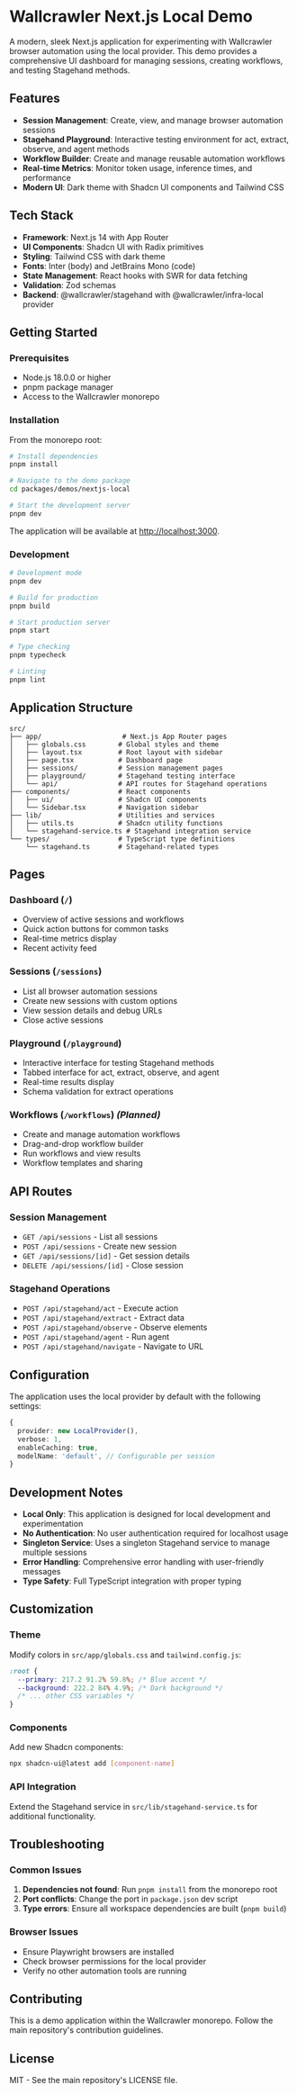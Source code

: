 # Wallcrawler Next.js Local Demo

A modern, sleek Next.js application for experimenting with Wallcrawler browser automation using the local provider. This demo provides a comprehensive UI dashboard for managing sessions, creating workflows, and testing Stagehand methods.

## Features

- **Session Management**: Create, view, and manage browser automation sessions
- **Stagehand Playground**: Interactive testing environment for act, extract, observe, and agent methods
- **Workflow Builder**: Create and manage reusable automation workflows
- **Real-time Metrics**: Monitor token usage, inference times, and performance
- **Modern UI**: Dark theme with Shadcn UI components and Tailwind CSS

## Tech Stack

- **Framework**: Next.js 14 with App Router
- **UI Components**: Shadcn UI with Radix primitives
- **Styling**: Tailwind CSS with dark theme
- **Fonts**: Inter (body) and JetBrains Mono (code)
- **State Management**: React hooks with SWR for data fetching
- **Validation**: Zod schemas
- **Backend**: @wallcrawler/stagehand with @wallcrawler/infra-local provider

## Getting Started

### Prerequisites

- Node.js 18.0.0 or higher
- pnpm package manager
- Access to the Wallcrawler monorepo

### Installation

From the monorepo root:

```bash
# Install dependencies
pnpm install

# Navigate to the demo package
cd packages/demos/nextjs-local

# Start the development server
pnpm dev
```

The application will be available at [http://localhost:3000](http://localhost:3000).

### Development

```bash
# Development mode
pnpm dev

# Build for production
pnpm build

# Start production server
pnpm start

# Type checking
pnpm typecheck

# Linting
pnpm lint
```

## Application Structure

```
src/
├── app/                    # Next.js App Router pages
│   ├── globals.css        # Global styles and theme
│   ├── layout.tsx         # Root layout with sidebar
│   ├── page.tsx           # Dashboard page
│   ├── sessions/          # Session management pages
│   ├── playground/        # Stagehand testing interface
│   └── api/               # API routes for Stagehand operations
├── components/            # React components
│   ├── ui/                # Shadcn UI components
│   └── Sidebar.tsx        # Navigation sidebar
├── lib/                   # Utilities and services
│   ├── utils.ts           # Shadcn utility functions
│   └── stagehand-service.ts # Stagehand integration service
└── types/                 # TypeScript type definitions
    └── stagehand.ts       # Stagehand-related types
```

## Pages

### Dashboard (`/`)

- Overview of active sessions and workflows
- Quick action buttons for common tasks
- Real-time metrics display
- Recent activity feed

### Sessions (`/sessions`)

- List all browser automation sessions
- Create new sessions with custom options
- View session details and debug URLs
- Close active sessions

### Playground (`/playground`)

- Interactive interface for testing Stagehand methods
- Tabbed interface for act, extract, observe, and agent
- Real-time results display
- Schema validation for extract operations

### Workflows (`/workflows`) _(Planned)_

- Create and manage automation workflows
- Drag-and-drop workflow builder
- Run workflows and view results
- Workflow templates and sharing

## API Routes

### Session Management

- `GET /api/sessions` - List all sessions
- `POST /api/sessions` - Create new session
- `GET /api/sessions/[id]` - Get session details
- `DELETE /api/sessions/[id]` - Close session

### Stagehand Operations

- `POST /api/stagehand/act` - Execute action
- `POST /api/stagehand/extract` - Extract data
- `POST /api/stagehand/observe` - Observe elements
- `POST /api/stagehand/agent` - Run agent
- `POST /api/stagehand/navigate` - Navigate to URL

## Configuration

The application uses the local provider by default with the following settings:

```typescript
{
  provider: new LocalProvider(),
  verbose: 1,
  enableCaching: true,
  modelName: 'default', // Configurable per session
}
```

## Development Notes

- **Local Only**: This application is designed for local development and experimentation
- **No Authentication**: No user authentication required for localhost usage
- **Singleton Service**: Uses a singleton Stagehand service to manage multiple sessions
- **Error Handling**: Comprehensive error handling with user-friendly messages
- **Type Safety**: Full TypeScript integration with proper typing

## Customization

### Theme

Modify colors in `src/app/globals.css` and `tailwind.config.js`:

```css
:root {
  --primary: 217.2 91.2% 59.8%; /* Blue accent */
  --background: 222.2 84% 4.9%; /* Dark background */
  /* ... other CSS variables */
}
```

### Components

Add new Shadcn components:

```bash
npx shadcn-ui@latest add [component-name]
```

### API Integration

Extend the Stagehand service in `src/lib/stagehand-service.ts` for additional functionality.

## Troubleshooting

### Common Issues

1. **Dependencies not found**: Run `pnpm install` from the monorepo root
2. **Port conflicts**: Change the port in `package.json` dev script
3. **Type errors**: Ensure all workspace dependencies are built (`pnpm build`)

### Browser Issues

- Ensure Playwright browsers are installed
- Check browser permissions for the local provider
- Verify no other automation tools are running

## Contributing

This is a demo application within the Wallcrawler monorepo. Follow the main repository's contribution guidelines.

## License

MIT - See the main repository's LICENSE file.
